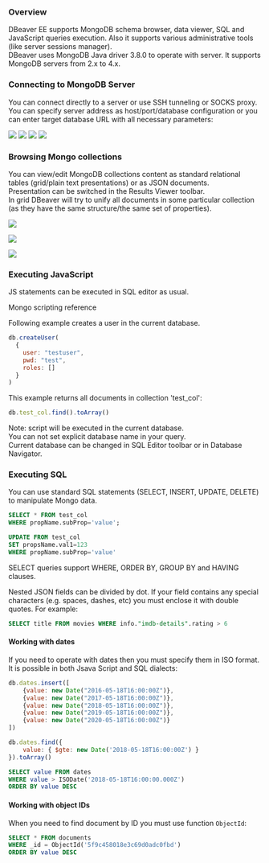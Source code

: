 ### Overview
DBeaver EE supports MongoDB schema browser, data viewer, SQL and JavaScript queries execution. 
Also it supports various administrative tools (like server sessions manager).  
DBeaver uses MongoDB Java driver 3.8.0 to operate with server. It supports MongoDB servers from 2.x to 4.x.  

### Connecting to MongoDB Server
You can connect directly to a server or use SSH tunneling or SOCKS proxy.  
You can specify server address as host/port/database configuration or you can enter target database URL with all necessary parameters:

![](images/database/mongodb/mongodb-connection-init.png)
![](images/database/mongodb/mongodb-connection-url.png)
![](images/database/mongodb/mongodb-connection-props.png)
![](images/database/mongodb/mongodb-connection-ssh.png)

### Browsing Mongo collections

You can view/edit MongoDB collections content as standard relational tables (grid/plain text presentations) or as JSON documents.  
Presentation can be switched in the Results Viewer toolbar.  
In grid DBeaver will try to unify all documents in some particular collection (as they have the same structure/the same set of properties).  

![](images/database/mongodb/mongodb-data-json.png)

![](images/database/mongodb/mongodb-data-grid.png)

![](images/database/mongodb/mongodb-data-edit.png)

### Executing JavaScript
JS statements can be executed in SQL editor as usual.

Mongo scripting reference

Following example creates a user in the current database.
```js
db.createUser(
  {
    user: "testuser",
    pwd: "test",
    roles: []
  }
)
```

This example returns all documents in collection 'test_col':
```js
db.test_col.find().toArray()
```

Note: script will be executed in the current database.  
You can not set explicit database name in your query.  
Current database can be changed in SQL Editor toolbar or in Database Navigator.  

### Executing SQL
You can use standard SQL statements (SELECT, INSERT, UPDATE, DELETE) to manipulate Mongo data.

```sql
SELECT * FROM test_col 
WHERE propName.subProp='value';

UPDATE FROM test_col 
SET propsName.val1=123
WHERE propName.subProp='value'
```

SELECT queries support WHERE, ORDER BY, GROUP BY and HAVING clauses. 

Nested JSON fields can be divided by dot.
If your field contains any special characters (e.g. spaces, dashes, etc) you must enclose it with double quotes. For example:
```sql
SELECT title FROM movies WHERE info."imdb-details".rating > 6
```

#### Working with dates

If you need to operate with dates then you must specify them in ISO format. It is possible in both Jsava Script and SQL dialects:
```js
db.dates.insert([
	{value: new Date("2016-05-18T16:00:00Z")},
	{value: new Date("2017-05-18T16:00:00Z")},
	{value: new Date("2018-05-18T16:00:00Z")},
	{value: new Date("2019-05-18T16:00:00Z")},
	{value: new Date("2020-05-18T16:00:00Z")}	
])
```

```js
db.dates.find({
	value: { $gte: new Date('2018-05-18T16:00:00Z') }
}).toArray()
```

```sql
SELECT value FROM dates
WHERE value > ISODate('2018-05-18T16:00:00.000Z')
ORDER BY value DESC
```

#### Working with object IDs

When you need to find document by ID you must use function `ObjectId`:

```sql
SELECT * FROM documents
WHERE _id = ObjectId('5f9c458018e3c69d0adc0fbd')
ORDER BY value DESC
```
